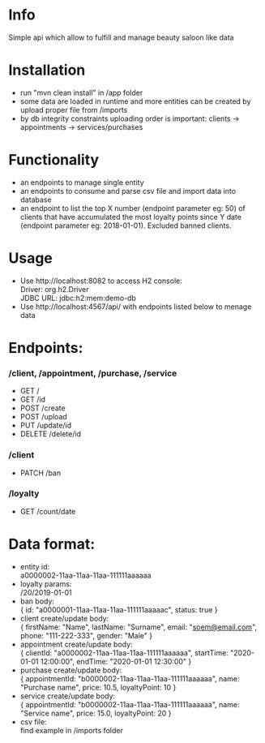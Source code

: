 # Info

Simple api which allow to fulfill and manage beauty saloon like data

# Installation

  * run "mvn clean install" in /app folder
  * some data are loaded in runtime and more entities can be created by upload proper file from /imports
  * by db integrity constraints uploading order is important: clients -> appointments -> services/purchases
  
# Functionality

* an endpoints to manage single entity
* an endpoints to consume and parse csv file and import data into database
* an endpoint to list the top X number (endpoint parameter eg: 50) of clients that have accumulated the most loyalty points since Y date (endpoint parameter eg: 2018-01-01). Excluded banned clients.

# Usage

  * Use http://localhost:8082 to access H2 console:  
  Driver: org.h2.Driver  
  JDBC URL: jdbc:h2:mem:demo-db
  * Use http://localhost:4567/api/ with endpoints listed below to menage data
  
# Endpoints:

### /client, /appointment, /purchase, /service

* GET /
* GET /id
* POST /create
* POST /upload
* PUT /update/id
* DELETE /delete/id

### /client

* PATCH /ban

### /loyalty

* GET /count/date

# Data format:

* entity id:  
a0000002-11aa-11aa-11aa-111111aaaaaa
* loyalty params:  
/20/2019-01-01
* ban body:  
{ id: "a0000001-11aa-11aa-11aa-111111aaaaac", status: true }
* client create/update body:  
{ firstName: "Name", lastName: "Surname", email: "soem@email.com", phone: "111-222-333", gender: "Male" }
* appointment create/update body:  
{ clientId: "a0000002-11aa-11aa-11aa-111111aaaaaa", startTime: "2020-01-01 12:00:00", endTime: "2020-01-01 12:30:00" }
* purchase create/update body:  
{ appointmentId: "b0000002-11aa-11aa-11aa-111111aaaaaa", name: "Purchase name", price: 10.5, loyaltyPoint: 10 }
* service create/update body:  
{ appointmentId: "b0000002-11aa-11aa-11aa-111111aaaaaa", name: "Service name", price: 15.0, loyaltyPoint: 20 }
* csv file:  
find example in /imports folder
